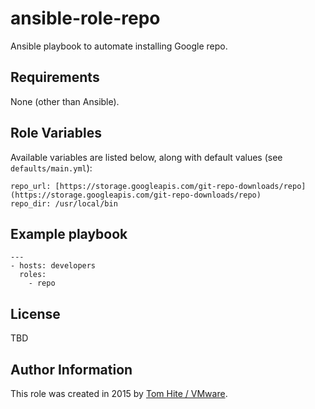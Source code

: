 # ansible-role-repo

Ansible playbook to automate installing Google repo.

## Requirements

None (other than Ansible).

## Role Variables

Available variables are listed below, along with default values (see `defaults/main.yml`):

    repo_url: [https://storage.googleapis.com/git-repo-downloads/repo](https://storage.googleapis.com/git-repo-downloads/repo)
    repo_dir: /usr/local/bin

## Example playbook
```
---
- hosts: developers
  roles:
    - repo
```

## License

TBD

## Author Information

This role was created in 2015 by [Tom Hite / VMware](http://www.vmware.com/).
